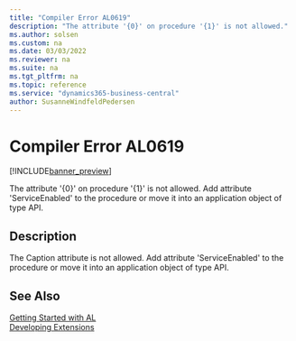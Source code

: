 ```yaml
---
title: "Compiler Error AL0619"
description: "The attribute '{0}' on procedure '{1}' is not allowed."
ms.author: solsen
ms.custom: na
ms.date: 03/03/2022
ms.reviewer: na
ms.suite: na
ms.tgt_pltfrm: na
ms.topic: reference
ms.service: "dynamics365-business-central"
author: SusanneWindfeldPedersen
---
```

[//]: # (START>DO_NOT_EDIT)
[//]: # (IMPORTANT:Do not edit any of the content between here and the END>DO_NOT_EDIT.)
[//]: # (Any modifications should be made in the .xml files in the ModernDev repo.)
# Compiler Error AL0619

[!INCLUDE[banner_preview](../includes/banner_preview.md)]

The attribute '{0}' on procedure '{1}' is not allowed. Add attribute 'ServiceEnabled' to the procedure or move it into an application object of type API.

## Description
The Caption attribute is not allowed. Add attribute 'ServiceEnabled' to the procedure or move it into an application object of type API.  

[//]: # (IMPORTANT: END>DO_NOT_EDIT)
## See Also  
[Getting Started with AL](../devenv-get-started.md)  
[Developing Extensions](../devenv-dev-overview.md)  